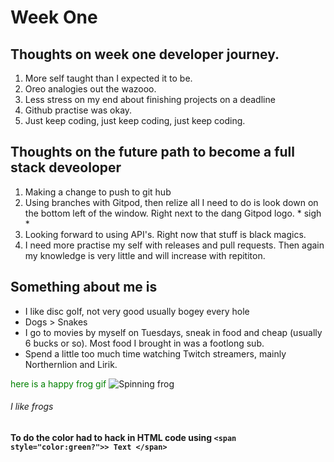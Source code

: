 # Week One

## Thoughts on week one developer journey. 
 
1. More self taught than I expected it to be.
2. Oreo analogies out the wazooo.
3. Less stress on my end about finishing projects on a deadline 
4. Github practise was okay. 
5. Just keep coding, just keep coding, just keep coding. 

## Thoughts on the future path to become a full stack deveoloper
1. Making a change to push to git hub
2. Using branches with Gitpod, then relize all I need to do is look down on the bottom left  of the window. Right next to the dang Gitpod logo. \* sigh \*
3. Looking forward to using API's. Right now that stuff is black magics. 
4. I need more practise my self with releases and pull requests. Then again my knowledge is very little and will increase with repititon. 

## Something about me is 
* I like disc golf, not very good usually bogey every hole
* Dogs > Snakes
* I go to movies by myself on Tuesdays, sneak in food and cheap (usually 6 bucks or so). Most food I brought in was a footlong sub.
* Spend a little too much time watching Twitch streamers, mainly Northernlion and Lirik. 

<span style="color:green"> here is a happy frog gif</span>
![Spinning frog](/img/bigfrog.gif)
###### I like frogs

#### To do the color had to hack in HTML code using ```<span style="color:green?">> Text </span>``` 
